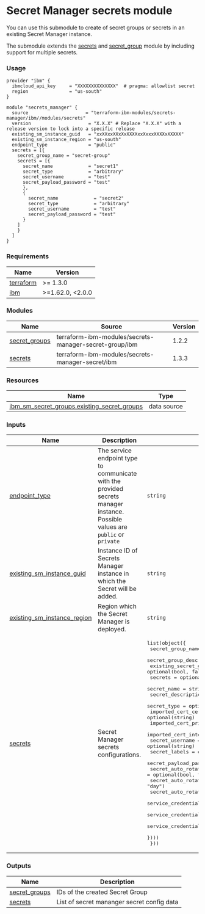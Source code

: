 # Secret Manager secrets module

You can use this submodule to create of secret groups or secrets in an existing Secret Manager instance.

The submodule extends the [secrets](https://github.com/terraform-ibm-modules/terraform-ibm-secrets-manager-secret) and [secret_group](https://github.com/terraform-ibm-modules/terraform-ibm-secrets-manager-secret-group) module by including support for multiple secrets.

### Usage

```hcl
provider "ibm" {
  ibmcloud_api_key     = "XXXXXXXXXXXXXX"  # pragma: allowlist secret
  region               = "us-south"
}

module "secrets_manager" {
  source                     = "terraform-ibm-modules/secrets-manager/ibm//modules/secrets"
  version                     = "X.X.X" # Replace "X.X.X" with a release version to lock into a specific release
  existing_sm_instance_guid   = "xxXXxxXXxXxXXXXxxXxxxXXXXxXXXXX"
  existing_sm_instance_region = "us-south"
  endpoint_type               = "public"
  secrets = [{
    secret_group_name = "secret-group"
    secrets = [{
      secret_name             = "secret1"
      secret_type             = "arbitrary"
      secret_username         = "test"
      secret_payload_password = "test"
      },
      {
        secret_name             = "secret2"
        secret_type             = "arbitrary"
        secret_username         = "test"
        secret_payload_password = "test"
      }
    ]
    }
  ]
}
```

<!-- BEGINNING OF PRE-COMMIT-TERRAFORM DOCS HOOK -->
### Requirements

| Name | Version |
|------|---------|
| <a name="requirement_terraform"></a> [terraform](#requirement\_terraform) | >= 1.3.0 |
| <a name="requirement_ibm"></a> [ibm](#requirement\_ibm) | >=1.62.0, <2.0.0 |

### Modules

| Name | Source | Version |
|------|--------|---------|
| <a name="module_secret_groups"></a> [secret\_groups](#module\_secret\_groups) | terraform-ibm-modules/secrets-manager-secret-group/ibm | 1.2.2 |
| <a name="module_secrets"></a> [secrets](#module\_secrets) | terraform-ibm-modules/secrets-manager-secret/ibm | 1.3.3 |

### Resources

| Name | Type |
|------|------|
| [ibm_sm_secret_groups.existing_secret_groups](https://registry.terraform.io/providers/IBM-Cloud/ibm/latest/docs/data-sources/sm_secret_groups) | data source |

### Inputs

| Name | Description | Type | Default | Required |
|------|-------------|------|---------|:--------:|
| <a name="input_endpoint_type"></a> [endpoint\_type](#input\_endpoint\_type) | The service endpoint type to communicate with the provided secrets manager instance. Possible values are `public` or `private` | `string` | `"public"` | no |
| <a name="input_existing_sm_instance_guid"></a> [existing\_sm\_instance\_guid](#input\_existing\_sm\_instance\_guid) | Instance ID of Secrets Manager instance in which the Secret will be added. | `string` | n/a | yes |
| <a name="input_existing_sm_instance_region"></a> [existing\_sm\_instance\_region](#input\_existing\_sm\_instance\_region) | Region which the Secret Manager is deployed. | `string` | n/a | yes |
| <a name="input_secrets"></a> [secrets](#input\_secrets) | Secret Manager secrets configurations. | <pre>list(object({<br/>    secret_group_name        = string<br/>    secret_group_description = optional(string)<br/>    existing_secret_group    = optional(bool, false)<br/>    secrets = optional(list(object({<br/>      secret_name                             = string<br/>      secret_description                      = optional(string)<br/>      secret_type                             = optional(string)<br/>      imported_cert_certificate               = optional(string)<br/>      imported_cert_private_key               = optional(string)<br/>      imported_cert_intermediate              = optional(string)<br/>      secret_username                         = optional(string)<br/>      secret_labels                           = optional(list(string), [])<br/>      secret_payload_password                 = optional(string, "")<br/>      secret_auto_rotation                    = optional(bool, true)<br/>      secret_auto_rotation_unit               = optional(string, "day")<br/>      secret_auto_rotation_interval           = optional(number, 89)<br/>      service_credentials_ttl                 = optional(string, "7776000") # 90 days<br/>      service_credentials_source_service_crn  = optional(string)<br/>      service_credentials_source_service_role = optional(string)<br/>    })))<br/>  }))</pre> | `[]` | no |

### Outputs

| Name | Description |
|------|-------------|
| <a name="output_secret_groups"></a> [secret\_groups](#output\_secret\_groups) | IDs of the created Secret Group |
| <a name="output_secrets"></a> [secrets](#output\_secrets) | List of secret mananger secret config data |
<!-- END OF PRE-COMMIT-TERRAFORM DOCS HOOK -->
